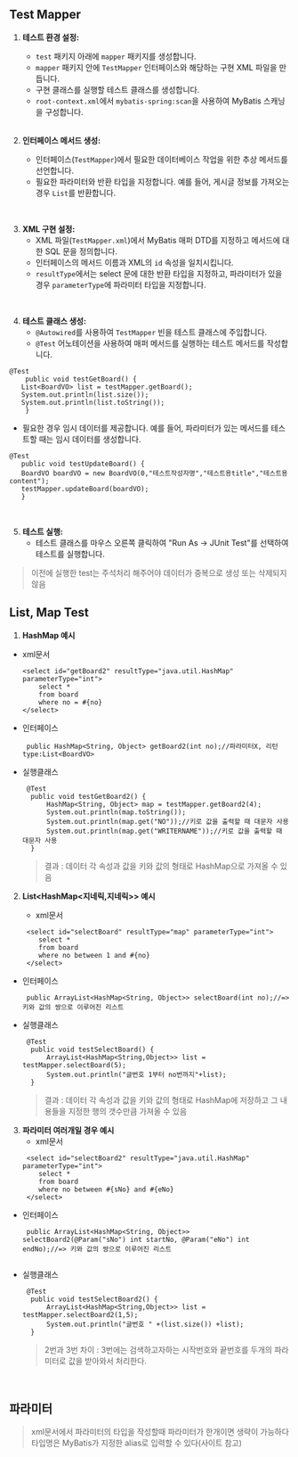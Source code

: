 ## Test Mapper



1. **테스트 환경 설정:**
   - `test` 패키지 아래에 `mapper` 패키지를 생성합니다.
   - `mapper` 패키지 안에 `TestMapper` 인터페이스와 해당하는 구현 XML 파일을 만듭니다.
   - 구현 클래스를 실행할 테스트 클래스를 생성합니다.
   - `root-context.xml`에서 `mybatis-spring:scan`을 사용하여 MyBatis 스캐닝을 구성합니다.
   <br>
   
2. **인터페이스 메서드 생성:**
   - 인터페이스(`TestMapper`)에서 필요한 데이터베이스 작업을 위한 추상 메서드를 선언합니다.
   - 필요한 파라미터와 반환 타입을 지정합니다. 예를 들어, 게시글 정보를 가져오는 경우 `List`를 반환합니다.
<br>

3. **XML 구현 설정:**
   - XML 파일(`TestMapper.xml`)에서 MyBatis 매퍼 DTD를 지정하고 메서드에 대한 SQL 문을 정의합니다.
   - 인터페이스의 메서드 이름과 XML의 `id` 속성을 일치시킵니다.
   - `resultType`에서는 select 문에 대한 반환 타입을 지정하고, 파라미터가 있을 경우 `parameterType`에 파라미터 타입을 지정합니다.
<br>

4. **테스트 클래스 생성:**
   - `@Autowired`를 사용하여 `TestMapper` 빈을 테스트 클래스에 주입합니다.
   - `@Test` 어노테이션을 사용하여 매퍼 메서드를 실행하는 테스트 메서드를 작성합니다.
  
     
 ```
 @Test
     public void testGetBoard() {
	List<BoardVO> list = testMapper.getBoard();
	System.out.println(list.size());
	System.out.println(list.toString());
     }
```

   - 필요한 경우 임시 데이터를 제공합니다. 예를 들어, 파라미터가 있는 메서드를 테스트할 때는 임시 데이터를 생성합니다.

 ```
 @Test
    public void testUpdateBoard() {
	BoardVO boardVO = new BoardVO(0,"테스트작성자명","테스트용title","테스트용 content");
	testMapper.updateBoard(boardVO);
    }
```

<br>

5. **테스트 실행:**
   - 테스트 클래스를 마우스 오른쪽 클릭하여 "Run As -> JUnit Test"를 선택하여 테스트를 실행합니다.

  > 이전에 실행한 test는 주석처리 해주어야 데이터가 중복으로 생성 또는 삭제되지 않음


## List, Map Test
1. **HashMap 예시**
 - xml문서
	```
	<select id="getBoard2" resultType="java.util.HashMap" parameterType="int">
		select * 
		from board
		where no = #{no}
	</select>
	```
- 인터페이스
  ```
   public HashMap<String, Object> getBoard2(int no);//파라미터X, 리턴type:List<BoardVO>
  ```
- 실행클래스
  ```
   @Test
	public void testGetBoard2() {
		HashMap<String, Object> map = testMapper.getBoard2(4);
		System.out.println(map.toString());
		System.out.println(map.get("NO"));//키로 값을 출력할 때 대문자 사용
		System.out.println(map.get("WRITERNAME"));//키로 값을 출력할 때 대문자 사용
	}
  ```
  > 결과 : 데이터 각 속성과 값을 키와 값의 형태로 HashMap으로 가져올 수 있음

2. **List<HashMap<지네릭,지네릭>> 예시**

    - xml문서
	```
 	 <select id="selectBoard" resultType="map" parameterType="int">
	 	select * 
	 	from board 
	 	where no between 1 and #{no}
	 </select>
	```
- 인터페이스
  ```
   public ArrayList<HashMap<String, Object>> selectBoard(int no);//=> 키와 값의 쌍으로 이루어진 리스트
  ```
- 실행클래스
  ```
   @Test
	public void testSelectBoard() {
		ArrayList<HashMap<String,Object>> list = testMapper.selectBoard(5);
		System.out.println("글번호 1부터 no번까지"+list);
	}
  ```
  > 결과 : 데이터 각 속성과 값을 키와 값의 형태로 HashMap에 저장하고 그 내용들을 지정한 행의 갯수만큼 가져올 수 있음

3. **파라미터 여러개일 경우 예시**
   - xml문서
	```
 	 <select id="selectBoard2" resultType="java.util.HashMap" parameterType="int">
	 	select * 
	 	from board 
	 	where no between #{sNo} and #{eNo}
	 </select>
	```
- 인터페이스
  ```
   public ArrayList<HashMap<String, Object>> selectBoard2(@Param("sNo") int startNo, @Param("eNo") int endNo);//=> 키와 값의 쌍으로 이루어진 리스트
	
  ```
- 실행클래스
  ```
   @Test
	public void testSelectBoard2() {
		ArrayList<HashMap<String,Object>> list = testMapper.selectBoard2(1,5);
		System.out.println("글번호 " +(list.size()) +list);
	}
  ```
  > 2번과 3번 차이 : 3번에는 검색하고자하는 시작번호와 끝번호를 두개의 파라미터로 값을 받아와서 처리한다.
  <br>
## 파라미터
  > xml문서에서 파라미터의 타입을 작성할때 파라미터가 한개이면 생략이 가능하다
  > 타입명은 MyBatis가 지정한 alias로 입력할 수 있다(사이트 참고)
  > 
